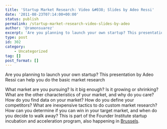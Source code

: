 ```yaml
---
title: 'Startup Market Research: Video &#038; Slides by Adeo Ressi'
date: '2011-08-23T07:14:00+00:00'
status: publish
permalink: /startup-market-research-video-slides-by-adeo
author: '@ramonsuarez'
excerpt: 'Are you planning to launch your own startup? This presentation by Adeo Ressi can help you do the basic market research What market are you pursuing? Is it big enough? Is it growing or shrinking? What are the other characteristics of your market, a...'
type: post
id: 302
category:
    - Uncategorized
tag: []
post_format: []
---
```

Are you planning to launch your own startup? This presentation by Adeo Ressi can help you do the basic market research

What market are you pursuing? Is it big enough? Is it growing or shrinking? What are the other characteristics of your market, and why do you care? How do you find data on your market? How do you define your competitors? What are inexpensive tactics to do custom market research? How can you determine if you can win in your target market, and when do you decide to walk away? This is part of the Founder Institute startup incubation and acceleration program, also happening in [Brussels](http://www.founderinstitute.com/courses/639).